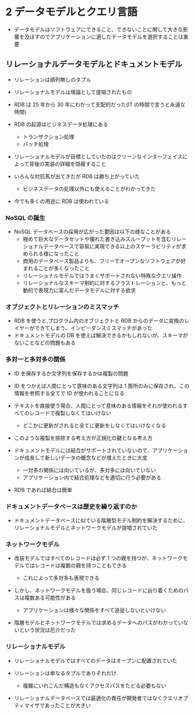# 2 データモデルとクエリ言語

- データモデルはソフトウェアにできること、できないことに関して大きな影響を及ぼすのでアプリケーションに適したデータモデルを選択することは重要

## リレーショナルデータモデルとドキュメントモデル

- リレーションは順列無しのタプル
- リレーショナルモデルは理論として提唱されたもの
- RDB は 25 年から 30 年にわかって支配的だった(IT の時間で言うと永遠な時間)
- RDB の起源はビジネスデータ処理にある

  - トランザクション処理
  - バッチ処理

- リレーショナルモデルが目標としていたのはクリーンなインターフェイスによって背後の実装の詳細を隠蔽すること
- いろんな対抗馬が出てきたが RDB は勝ち上がっていた
  - ビジネスデータの処理以外にも使えることがわかってきた
- 今でも多くの用途に RDB は使われている

### NoSQL の誕生

- NoSQL データベースの採用が広がった要因は以下の様なことがある
  - 極めて巨大なデータセットや優れた書き込みスループットを含むリレーショナルデータベースで容易に実現できる以上のスケーラビリティが求められる様になったこと
  - 商用のデータベース製品よりも、フリーでオープンなソフトウェアが好まれることが多くなったこと
  - リレーショナルモデルではうまくサポートされない特殊なクエリ操作
  - リレーショナルなスキーマ制約に対するフラストレーションと、もっと動的で表現力に富んだデータモデルに対する欲求

### オブジェクトとリレーションのミスマッチ

- RDB を使うと,プログラム内のオブジェクトと RDB からのデータに変換のレイヤーができてしまう、インピーダンスミスマッチがあった
- ドキュメントモデルの DB を使えば解決できるかもしれないが、スキーマがないことなどの問題もある

### 多対一と多対多の関係

- ID を保存するか文字列を保存するかは複製の問題
- ID をつかえば人間にとって意味のある文字列は 1 箇所のみに保存され、この情報を参照する全てで ID が使われることになる

- テキストを直接使う場合、人間にとって意味のある情報をそれが使われるすべてのレコードで複製しなくてはいけない
  - どこかに更新がされると全てに更新をしなくてはいけなくなる
- このような複製を排除する考え方が正規化の鍵となる考え方

- ドキュメントモデルには結合がサポートされていないので、アプリケーションが成長して新しいデータの概念などが増えたときに大変

  - 一対多の関係には向いているが、多対多には向いていない
  - アプリケーション内で結合処理などを適切に行う必要がある

- RDB であれば結合は簡単

### ドキュメントデータベースは歴史を繰り返すのか

- ドキュメントデータベースに似ている階層型モデル制約を解決するために、リレーショナルモデルとネットワークモデルが提唱されていた

### ネットワークモデル

- 改装モデルではすべてのレコードは必ず 1 つの親を持つが、ネットワークモデルではレコードは複数の親を持つこともできる
  - これによって多対多も表現できる
- しかし、ネットワークモデルを扱う場合、同じレコードに辿り着くためのパスは複数ある可能性がある

  - アプリケーションは様々な関係をすべて追従しないといけない

- 階層モデルとネットワークモデルでは求めるデータへのパスがわかっていないという状況は厄介だった

### リレーショナルモデル

- リレーショナルモデルではすべてのデータはオープンに配置されていた
- リレーションは単なるタプルでありそれだけ

  - 複雑にいれこんだ構造もなくアクセスパスをたどる必要もない

- リレーショナルデータベースでは最適化の責任が開発者ではなくクエリオプティマイザであったことが大きい
